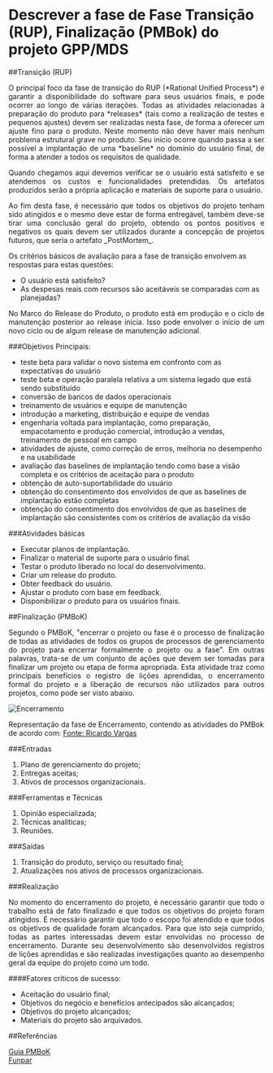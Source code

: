 # Descrever a fase de Fase Transição (RUP), Finalização (PMBok) do projeto GPP/MDS

##Transição (RUP)  
  
<p align = "justify" >  O principal foco da fase de transição do RUP (*Rational Unified Process*) é garantir a disponibilidade do software para seus usuários finais, e pode ocorrer ao longo de várias iterações. Todas as atividades relacionadas à preparação do produto para *releases* (tais como a realização de testes e pequenos ajustes) devem ser realizadas nesta fase, de forma a oferecer um ajuste fino para o produto. Neste momento não deve haver mais nenhum problema estrutural grave no produto. Seu início ocorre quando passa a ser possível a implantação de uma *baseline* no domínio do usuário final, de forma a atender a todos os requisitos de qualidade.  
   
<p align = "justify" >  Quando chegamos aqui devemos verificar se o usuário está satisfeito e se atendemos os custos e funcionalidades pretendidas. Os artefatos produzidos serão a própria aplicação e materiais de suporte para o usuário. 

<p align = "justify" >  Ao fim desta fase, é necessário que todos os objetivos do projeto tenham sido atingidos e o mesmo deve estar de forma entregável, também deve-se tirar uma conclusão geral do projeto, obtendo os pontos positivos e negativos os quais devem ser utilizados durante a concepção de projetos futuros, que seria o artefato _PostMortem_.

Os critérios básicos de avaliação para a fase de transição envolvem as respostas para estas questões:

* O usuário está satisfeito?
* As despesas reais com recursos são aceitáveis se comparadas com as planejadas?

<p align = "justify" >No Marco do Release do Produto, o produto está em produção e o ciclo de manutenção posterior ao release inicia. Isso pode envolver o início de um novo ciclo ou de algum release de manutenção adicional.
  
###Objetivos Principais:  
  
* teste beta para validar o novo sistema em confronto com as expectativas do usuário
* teste beta e operação paralela relativa a um sistema legado que está sendo substituído
* conversão de bancos de dados operacionais
* treinamento de usuários e equipe de manutenção
* introdução a marketing, distribuição e equipe de vendas
* engenharia voltada para implantação, como preparação, empacotamento e produção comercial, introdução a vendas, treinamento de pessoal em campo
* atividades de ajuste, como correção de erros, melhoria no desempenho e na usabilidade
* avaliação das baselines de implantação tendo como base a visão completa e os critérios de aceitação para o produto
* obtenção de auto-suportabilidade do usuário
* obtenção do consentimento dos envolvidos de que as baselines de implantação estão completas
* obtenção do consentimento dos envolvidos de que as baselines de implantação são consistentes com os critérios de avaliação da visão  
  
###Atividades básicas

* Executar planos de implantação.
* Finalizar o material de suporte para o usuário final.
* Testar o produto liberado no local do desenvolvimento.
* Criar um release do produto.
* Obter feedback do usuário.
* Ajustar o produto com base em feedback.
* Disponibilizar o produto para os usuários finais.

##Finalização (PMBoK)  
  
<p align = "justify" > Segundo o PMBoK, "encerrar o projeto ou fase é o processo de finalização de todas as atividades de todos os grupos de processos de gerenciamento do projeto para encerrar formalmente o projeto ou a fase". Em outras palavras, trata-se de um conjunto de ações que devem ser tomadas para finalizar um projeto ou etapa de forma apropriada. Esta atividade traz como principais benefícios o registro de lições aprendidas, o encerramento formal do projeto e a liberação de recursos não utilizados para outros projetos, como pode ser visto abaixo.

![Encerramento](https://raw.githubusercontent.com/wiki/fga-gpp-mds/00-Disciplina/img/Encerramento.png)

Representação da fase de Encerramento, contendo as atividades do PMBok de acordo com:
[Fonte: Ricardo Vargas](http://www.ricardo-vargas.com/pt/videos/1)   
  
###Entradas  
  
  1. Plano de gerenciamento do projeto;
  2. Entregas aceitas;
  3. Ativos de processos organizacionais.

###Ferramentas e Técnicas  
  
  1. Opinião especializada;  
  2. Técnicas analíticas;  
  3. Reuniões.  
  
###Saídas  
  
  1. Transição do produto, serviço ou resultado final;
  2. Atualizações nos ativos de processos organizacionais.  
  
###Realização  
  
<p align = "justify" >  No momento do encerramento do projeto, é necessário garantir que todo o trabalho está de fato finalizado e que todos os objetivos do projeto foram atingidos. É necessário garantir que todo o escopo foi atendido e que todos os objetivos de qualidade foram alcançados. Para que isto seja cumprido, todas as partes interessadas devem estar envolvidas no processo de encerramento. Durante seu desenvolvimento são desenvolvidos registros de lições aprendidas e são realizadas investigações quanto ao desempenho geral da equipe do projeto como um todo.

####Fatores críticos de sucesso:

* Aceitação do usuário final;
* Objetivos do negócio e benefícios antecipados são alcançados;
* Objetivos do projeto alcançados;
* Materiais do projeto são arquivados.

##Referências  
  
[Guia PMBoK](https://www.pmi.org/pmbok-guide-standards)  
[Funpar](http://www.funpar.ufpr.br:8080/rup/process/itrwkfls/iwf_lit.htm)